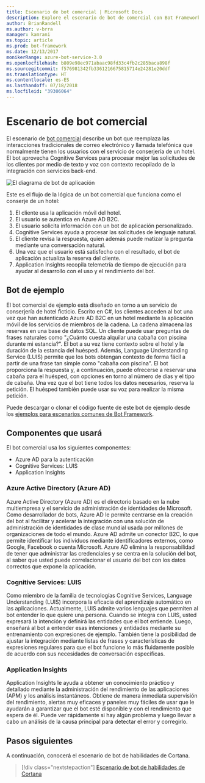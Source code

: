 ```yaml
---
title: Escenario de bot comercial | Microsoft Docs
description: Explore el escenario de bot de comercial con Bot Framework.
author: BrianRandell
ms.author: v-brra
manager: kamrani
ms.topic: article
ms.prod: bot-framework
ms.date: 12/13/2017
monikerRange: azure-bot-service-3.0
ms.openlocfilehash: b809e98ec971abaac98fd33c4fb2c285baca898f
ms.sourcegitcommit: f576981342fb3361216675815714e24281e20ddf
ms.translationtype: HT
ms.contentlocale: es-ES
ms.lasthandoff: 07/18/2018
ms.locfileid: "39306064"
---
```

# <a name="commerce-bot-scenario"></a>Escenario de bot comercial
El escenario de [bot comercial](bot-service-scenario-commerce.md) describe un bot que reemplaza las interacciones tradicionales de correo electrónico y llamada telefónica que normalmente tienen los usuarios con el servicio de conserjería de un hotel. El bot aprovecha Cognitive Services para procesar mejor las solicitudes de los clientes por medio de texto y voz con contexto recopilado de la integración con servicios back-end.

![El diagrama de bot de aplicación](~/media/scenarios/bot-service-scenario-commerce-bot.png)

Este es el flujo de la lógica de un bot comercial que funciona como el conserje de un hotel:

1. El cliente usa la aplicación móvil del hotel.
2. El usuario se autentica en Azure AD B2C.
3. El usuario solicita información con un bot de aplicación personalizado. 
4. Cognitive Services ayuda a procesar las solicitudes de lenguaje natural.
5. El cliente revisa la respuesta, quien además puede matizar la pregunta mediante una conversación natural.
6. Una vez que el usuario está satisfecho con el resultado, el bot de aplicación actualiza la reserva del cliente.
7. Application Insights recopila telemetría de tiempo de ejecución para ayudar al desarrollo con el uso y el rendimiento del bot.

## <a name="sample-bot"></a>Bot de ejemplo
El bot comercial de ejemplo está diseñado en torno a un servicio de conserjería de hotel ficticio. Escrito en C#, los clientes acceden al bot una vez que han autenticado Azure AD B2C en un hotel mediante la aplicación móvil de los servicios de miembros de la cadena. La cadena almacena las reservas en una base de datos SQL. Un cliente puede usar preguntas de frases naturales como "¿Cuánto cuesta alquilar una cabaña con piscina durante mi estancia?". El bot a su vez tiene contexto sobre el hotel y la duración de la estancia del huésped. Además, Language Understanding Service (LUIS) permite que los bots obtengan contexto de forma fácil a partir de una frase tan simple como "cabaña con piscina". El bot proporciona la respuesta y, a continuación, puede ofrecerse a reservar una cabaña para el huésped, con opciones en torno al número de días y el tipo de cabaña. Una vez que el bot tiene todos los datos necesarios, reserva la petición. El huésped también puede usar su voz para realizar la misma petición.

Puede descargar o clonar el código fuente de este bot de ejemplo desde los [ejemplos para escenarios comunes de Bot Framework](https://aka.ms/bot/scenarios).

## <a name="components-youll-use"></a>Componentes que usará
El bot comercial usa los siguientes componentes:
-   Azure AD para la autenticación
-   Cognitive Services: LUIS
-   Application Insights

### <a name="azure-active-directory-azure-ad"></a>Azure Active Directory (Azure AD)
Azure Active Directory (Azure AD) es el directorio basado en la nube multiempresa y el servicio de administración de identidades de Microsoft. Como desarrollador de bots, Azure AD le permite centrarse en la creación del bot al facilitar y acelerar la integración con una solución de administración de identidades de clase mundial usada por millones de organizaciones de todo el mundo. Azure AD admite un conector B2C, lo que permite identificar los individuos mediante identificadores externos, como Google, Facebook o cuenta Microsoft. Azure AD elimina la responsabilidad de tener que administrar las credenciales y se centra en la solución del bot, al saber que usted puede correlacionar el usuario del bot con los datos correctos que expone la aplicación.

### <a name="cognitive-services-luis"></a>Cognitive Services: LUIS
Como miembro de la familia de tecnologías Cognitive Services, Language Understanding (LUIS) incorpora la eficacia del aprendizaje automático en las aplicaciones. Actualmente, LUIS admite varios lenguajes que permiten al bot entender lo que quiere una persona. Cuando se integra con LUIS, usted expresará la intención y definirá las entidades que el bot entiende. Luego, enseñará al bot a entender esas intenciones y entidades mediante su entrenamiento con expresiones de ejemplo. También tiene la posibilidad de ajustar la integración mediante listas de frases y características de expresiones regulares para que el bot funcione lo más fluidamente posible de acuerdo con sus necesidades de conversación específicas.

### <a name="application-insights"></a>Application Insights
Application Insights le ayuda a obtener un conocimiento práctico y detallado mediante la administración del rendimiento de las aplicaciones (APM) y los análisis instantáneos. Obtiene de manera inmediata supervisión del rendimiento, alertas muy eficaces y paneles muy fáciles de usar que le ayudarán a garantizar que el bot esté disponible y con el rendimiento que espera de él. Puede ver rápidamente si hay algún problema y luego llevar a cabo un análisis de la causa principal para detectar el error y corregirlo.

## <a name="next-steps"></a>Pasos siguientes
A continuación, conocerá el escenario de bot de habilidades de Cortana.

> [!div class="nextstepaction"]
> [Escenario de bot de habilidades de Cortana](bot-service-scenario-cortana-skill.md)
